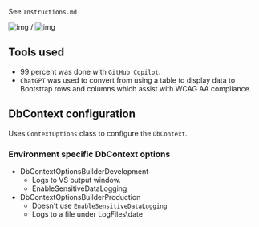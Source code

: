 See `Instructions.md`

![img](https://img.shields.io/static/v1?label=C%23&message=Copilot&color=<COLOR>) / 
![img](https://img.shields.io/static/v1?label=C%23&message=ChatGPT&color=<COLOR>)

## Tools used

- 99 percent was done with `GitHub Copilot`.
- `ChatGPT` was used to convert from using a table to display data to Bootstrap rows and columns which assist with WCAG AA compliance.

## DbContext configuration

Uses `ContextOptions` class to configure the `DbContext`.

### Environment specific DbContext options
- DbContextOptionsBuilderDevelopment
    - Logs to VS output window.
    - EnableSensitiveDataLogging
- DbContextOptionsBuilderProduction
    - Doesn't use `EnableSensitiveDataLogging`
    - Logs to a file under LogFiles\date
